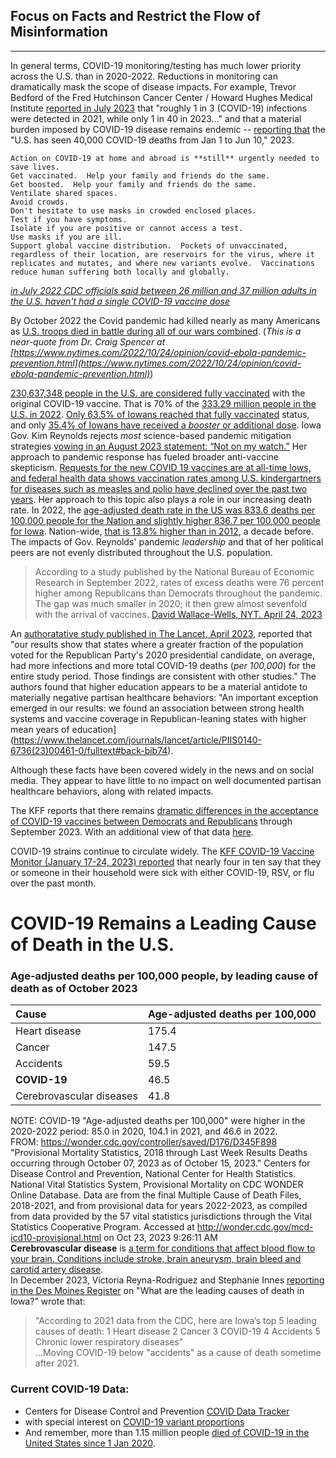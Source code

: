 ## Focus on Facts and Restrict the Flow of Misinformation
------------------------------------------------------
In general terms, COVID-19 monitoring/testing has much lower priority across the U.S. than in 2020-2022.  Reductions in monitoring can dramatically mask the scope of disease impacts.  For example, Trevor Bedford of the Fred Hutchinson Cancer Center / Howard Hughes Medical Institute [reported in July 2023](https://bedford.io/talks/sars-cov-2-evolutionary-forecasting-nwpgcoe/#/17) that "roughly 1 in 3 (COVID-19) infections were detected in 2021, while only 1 in 40 in 2023..." and that a material burden imposed by COVID-19 disease remains endemic -- [reporting that](https://bedford.io/talks/sars-cov-2-evolutionary-dynamics-asv/#/42) the "U.S. has seen 40,000 COVID-19 deaths from Jan 1 to Jun 10," 2023.  

```
Action on COVID-19 at home and abroad is **still** urgently needed to save lives.  
Get vaccinated.  Help your family and friends do the same.  
Get boosted.  Help your family and friends do the same.  
Ventilate shared spaces.  
Avoid crowds.  
Don't hesitate to use masks in crowded enclosed places.  
Test if you have symptoms.  
Isolate if you are positive or cannot access a test.  
Use masks if you are ill.  
Support global vaccine distribution.  Pockets of unvaccinated, regardless of their location, are reservoirs for the virus, where it replicates and mutates, and where new variants evolve.  Vaccinations reduce human suffering both locally and globally.  
```
*[in July 2022 CDC officials said between 26 million and 37 million adults in the U.S. haven't had a single COVID-19 vaccine dose](https://desmoinesregister-ia.newsmemory.com?selDate=20220721&goTo=A002&artid=0)*  

By October 2022 the Covid pandemic had killed nearly as many Americans as [U.S. troops died in battle during all of our wars combined](https://www.va.gov/opa/publications/factsheets/fs_americas_wars.pdf). (*This is a near-quote from Dr. Craig Spencer at [https://www.nytimes.com/2022/10/24/opinion/covid-ebola-pandemic-prevention.html](https://www.nytimes.com/2022/10/24/opinion/covid-ebola-pandemic-prevention.html)*)  

[230,637,348 people in the U.S. are considered fully vaccinated](https://usafacts.org/visualizations/covid-vaccine-tracker-states) with the original COVID-19 vaccine.  That is 70% of the [333.29 million people in the U.S. in 2022](https://usafacts.org/data/topics/people-society/population-and-demographics/).  [Only 63.5% of Iowans reached that fully vaccinated](https://usafacts.org/visualizations/covid-vaccine-tracker-states) status, and only [35.4% of Iowans have received a *booster* or additional dose](https://usafacts.org/visualizations/covid-vaccine-tracker-states).  Iowa Gov. Kim Reynolds rejects *most* science-based pandemic mitigation strategies [vowing in an August 2023 statement: “Not on my watch.”](https://desmoinesregister-ia.newsmemory.com?selDate=20231023&goTo=A001&artid=1&editionStart=Des%20Moines%20Register)  Her approach to pandemic response has fueled broader anti-vaccine skepticism.  [Requests for the new COVID 19 vaccines are at all-time lows, and federal health data shows vaccination rates among U.S. kindergartners for diseases such as measles and polio have declined over the past two years](https://desmoinesregister-ia.newsmemory.com?selDate=20231023&goTo=A001&artid=1&editionStart=Des%20Moines%20Register).  Her approach to this topic also plays a role in our increasing death rate.  In 2022, the [age-adjusted death rate in the US was 833.6 deaths per 100,000 people for the Nation and slightly higher 836.7 per 100,000 people for Iowa](https://usafacts.org/topics/health/#349155c5-6865-42e8-a777-b2291a4680e5).  Nation-wide, [that is 13.8% higher than in 2012](https://usafacts.org/topics/health/#349155c5-6865-42e8-a777-b2291a4680e5), a decade before. The impacts of Gov. Reynolds' pandemic *leadership* and that of her political peers are not evenly distributed throughout the U.S. population.  

>According to a study published by the National Bureau of Economic Research in September 2022, rates of excess deaths were 76 percent higher among Republicans than Democrats throughout the pandemic. The gap was much smaller in 2020; it then grew almost sevenfold with the arrival of vaccines. [David Wallace-Wells, NYT. April 24, 2023](https://www.nytimes.com/interactive/2023/04/24/magazine/dr-fauci-pandemic.html)  

An [authoratative study published in The Lancet, April 2023](https://www.thelancet.com/journals/lancet/article/PIIS0140-6736(23)00461-0/fulltext), reported that "our results show that states where a greater fraction of the population voted for the Republican Party's 2020 presidential candidate, on average, had more infections and more total COVID-19 deaths (*per 100,000*) for the entire study period. Those findings are consistent with other studies."  The authors found that higher education appears to be a material antidote to materially negative partisan healthcare behaviors: "An important exception emerged in our results: we found an association between strong health systems and vaccine coverage in Republican-leaning states with higher mean years of education](https://www.thelancet.com/journals/lancet/article/PIIS0140-6736(23)00461-0/fulltext#back-bib74).  

Although these facts have been covered widely in the news and on social media.  They appear to have little to no impact on well documented partisan healthcare behaviors, along with related impacts.  

The KFF reports that there remains [dramatic differences in the acceptance of COVID-19 vaccines between Democrats and Republicans](https://www.kff.org/coronavirus-covid-19/poll-finding/kff-covid-19-vaccine-monitor-september-2023/) through September 2023. With an additional view of that data [here](https://datawrapper.dwcdn.net/n6enw/2/#).  

COVID-19 strains continue to circulate widely. The [KFF COVID-19 Vaccine Monitor (January 17-24, 2023) reported](https://www.kff.org/coronavirus-covid-19/poll-finding/kff-covid-19-vaccine-monitor-january-2023/) that nearly four in ten say that they or someone in their household were sick with either COVID-19, RSV, or flu over the past month.  

# COVID-19 Remains a Leading Cause of Death in the U.S.  
### Age-adjusted deaths per 100,000 people, by leading cause of death as of October 2023  
|Cause          |Age-adjusted deaths per 100,000|
|:--------------|:------------------------------|
|Heart disease | 175.4 |
|Cancer | 147.5 |
|Accidents | 59.5 |
|**COVID-19** | 46.5 |
|Cerebrovascular diseases | 41.8 |

NOTE: COVID-19 "Age-adjusted deaths per 100,000" were higher in the 2020-2022 period: 85.0 in 2020, 104.1 in 2021, and 46.6 in 2022.  
FROM: https://wonder.cdc.gov/controller/saved/D176/D345F898  "Provisional Mortality Statistics, 2018 through Last Week Results
Deaths occurring through October 07, 2023 as of October 15, 2023." Centers for Disease Control and Prevention, National Center for Health Statistics. National Vital Statistics System, Provisional Mortality on CDC WONDER Online Database. Data are from the final Multiple Cause of Death Files, 2018-2021, and from provisional data for years 2022-2023, as compiled from data provided by the 57 vital statistics jurisdictions through the Vital Statistics Cooperative Program. Accessed at http://wonder.cdc.gov/mcd-icd10-provisional.html on Oct 23, 2023 9:26:11 AM  
**Cerebrovascular disease** is [a term for conditions that affect blood flow to your brain. Conditions include stroke, brain aneurysm, brain bleed and carotid artery disease](https://my.clevelandclinic.org/health/diseases/24205-cerebrovascular-disease).  
In December 2023, Victoria Reyna-Rodriguez and Stephanie Innes [reporting in the Des Moines Register](https://desmoinesregister-ia.newsmemory.com?selDate=20231211&goTo=C001&artid=2&editionStart=Des%20Moines%20Register) on "What are the leading causes of death in Iowa?" wrote that:  
>"According to 2021 data from the CDC, here are Iowa’s top 5 leading causes of death: 1 Heart disease 2 Cancer 3 COVID-19 4 Accidents 5 Chronic lower respiratory diseases"  
...Moving COVID-19 below "accidents" as a cause of death sometime after 2021.  

### Current COVID-19 Data:  
* Centers for Disease Control and Prevention [COVID Data Tracker](https://covid.cdc.gov/covid-data-tracker/#datatracker-home)  
* with special interest on [COVID-19 variant proportions](https://covid.cdc.gov/covid-data-tracker/#variant-proportions)  
* And remember, more than 1.15 million people [died of COVID-19 in the United States since 1 Jan 2020](https://covid.cdc.gov/covid-data-tracker/#deaths-landing).  

